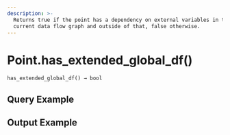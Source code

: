 ```yaml
---
description: >-
  Returns true if the point has a dependency on external variables in the
  current data flow graph and outside of that, false otherwise.
---
```


# Point.has\_extended\_global\_df()

`has_extended_global_df() → bool`



## Query Example



## Output Example

